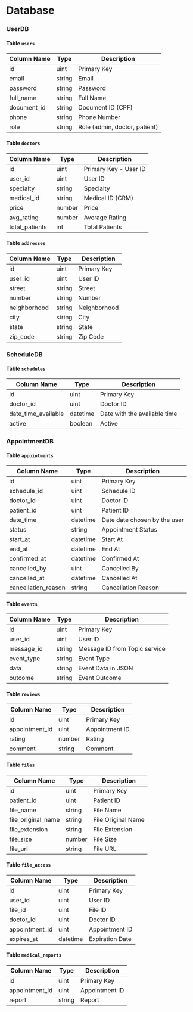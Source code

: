 # Database

### UserDB

#### Table `users`

| Column Name | Type   | Description                   |
| ----------- | ------ | ----------------------------- |
| id          | uint   | Primary Key                   |
| email       | string | Email                         |
| password    | string | Password                      |
| full_name   | string | Full Name                     |
| document_id | string | Document ID (CPF)             |
| phone       | string | Phone Number                  |
| role        | string | Role (admin, doctor, patient) |

#### Table `doctors`

| Column Name    | Type   | Description           |
| -------------- | ------ | --------------------- |
| id             | uint   | Primary Key - User ID |
| user_id        | uint   | User ID               |
| specialty      | string | Specialty             |
| medical_id     | string | Medical ID (CRM)      |
| price          | number | Price                 |
| avg_rating     | number | Average Rating        |
| total_patients | int    | Total Patients        |

#### Table `addresses`

| Column Name  | Type   | Description  |
| ------------ | ------ | ------------ |
| id           | uint   | Primary Key  |
| user_id      | uint   | User ID      |
| street       | string | Street       |
| number       | string | Number       |
| neighborhood | string | Neighborhood |
| city         | string | City         |
| state        | string | State        |
| zip_code     | string | Zip Code     |

### ScheduleDB

#### Table `schedules`

| Column Name         | Type     | Description                  |
| ------------------- | -------- | ---------------------------- |
| id                  | uint     | Primary Key                  |
| doctor_id           | uint     | Doctor ID                    |
| date_time_available | datetime | Date with the available time |
| active              | boolean  | Active                       |

### AppointmentDB

#### Table `appointments`

| Column Name         | Type     | Description                  |
| ------------------- | -------- | ---------------------------- |
| id                  | uint     | Primary Key                  |
| schedule_id         | uint     | Schedule ID                  |
| doctor_id           | uint     | Doctor ID                    |
| patient_id          | uint     | Patient ID                   |
| date_time           | datetime | Date date chosen by the user |
| status              | string   | Appointment Status           |
| start_at            | datetime | Start At                     |
| end_at              | datetime | End At                       |
| confirmed_at        | datetime | Confirmed At                 |
| cancelled_by        | uint     | Cancelled By                 |
| cancelled_at        | datetime | Cancelled At                 |
| cancellation_reason | string   | Cancellation Reason          |

#### Table `events`

| Column Name | Type   | Description                   |
| ----------- | ------ | ----------------------------- |
| id          | uint   | Primary Key                   |
| user_id     | uint   | User ID                       |
| message_id  | string | Message ID from Topic service |
| event_type  | string | Event Type                    |
| data        | string | Event Data in JSON            |
| outcome     | string | Event Outcome                 |

#### Table `reviews`

| Column Name    | Type   | Description    |
| -------------- | ------ | -------------- |
| id             | uint   | Primary Key    |
| appointment_id | uint   | Appointment ID |
| rating         | number | Rating         |
| comment        | string | Comment        |

#### Table `files`

| Column Name        | Type   | Description        |
| ------------------ | ------ | ------------------ |
| id                 | uint   | Primary Key        |
| patient_id         | uint   | Patient ID         |
| file_name          | string | File Name          |
| file_original_name | string | File Original Name |
| file_extension     | string | File Extension     |
| file_size          | number | File Size          |
| file_url           | string | File URL           |

#### Table `file_access`

| Column Name    | Type     | Description     |
| -------------- | -------- | --------------- |
| id             | uint     | Primary Key     |
| user_id        | uint     | User ID         |
| file_id        | uint     | File ID         |
| doctor_id      | uint     | Doctor ID       |
| appointment_id | uint     | Appointment ID  |
| expires_at     | datetime | Expiration Date |

#### Table `medical_reports`

| Column Name    | Type   | Description    |
| -------------- | ------ | -------------- |
| id             | uint   | Primary Key    |
| appointment_id | uint   | Appointment ID |
| report         | string | Report         |
